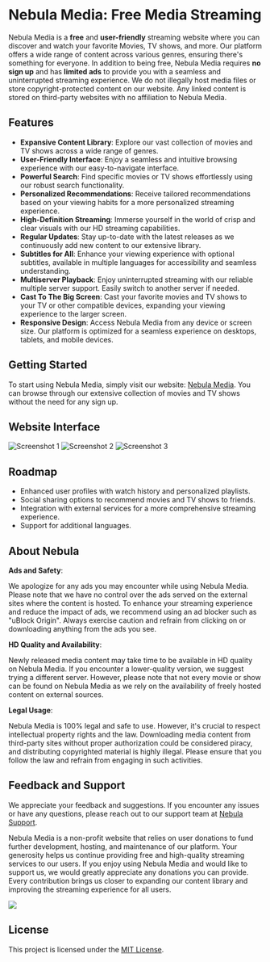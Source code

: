 # Nebula Media: Free Media Streaming

Nebula Media is a **free** and **user-friendly** streaming website where you can discover and watch your favorite Movies, TV shows, and more. Our platform offers a wide range of content across various genres, ensuring there's something for everyone. In addition to being free, Nebula Media requires **no sign up** and has **limited ads** to provide you with a seamless and uninterrupted streaming experience. We do not illegally host media files or store copyright-protected content on our website. Any linked content is stored on third-party websites with no affiliation to Nebula Media.

## Features

- **Expansive Content Library**: Explore our vast collection of movies and TV shows across a wide range of genres.
- **User-Friendly Interface**: Enjoy a seamless and intuitive browsing experience with our easy-to-navigate interface.
- **Powerful Search**: Find specific movies or TV shows effortlessly using our robust search functionality.
- **Personalized Recommendations**: Receive tailored recommendations based on your viewing habits for a more personalized streaming experience.
- **High-Definition Streaming**: Immerse yourself in the world of crisp and clear visuals with our HD streaming capabilities.
- **Regular Updates**: Stay up-to-date with the latest releases as we continuously add new content to our extensive library.
- **Subtitles for All**: Enhance your viewing experience with optional subtitles, available in multiple languages for accessibility and seamless understanding.
- **Multiserver Playback**: Enjoy uninterrupted streaming with our reliable multiple server support. Easily switch to another server if needed.
- **Cast To The Big Screen**: Cast your favorite movies and TV shows to your TV or other compatible devices, expanding your viewing experience to the larger screen.
- **Responsive Design**: Access Nebula Media from any device or screen size. Our platform is optimized for a seamless experience on desktops, tablets, and mobile devices.

## Getting Started

To start using Nebula Media, simply visit our website: [Nebula Media](https://nebula.zya.me). You can browse through our extensive collection of movies and TV shows without the need for any sign up.

## Website Interface

![Screenshot 1](https://i.imgur.com/w5QjZCi_d.png?maxwidth=1520&fidelity=grand)
![Screenshot 2](https://i.imgur.com/CJP7aIY_d.png?maxwidth=1520&fidelity=grand)
![Screenshot 3](https://i.imgur.com/ndJ2tnG.png?maxwidth=1520&fidelity=grand)

## Roadmap

- Enhanced user profiles with watch history and personalized playlists.
- Social sharing options to recommend movies and TV shows to friends.
- Integration with external services for a more comprehensive streaming experience.
- Support for additional languages.

## About Nebula

**Ads and Safety**:

We apologize for any ads you may encounter while using Nebula Media. Please note that we have no control over the ads served on the external sites where the content is hosted. To enhance your streaming experience and reduce the impact of ads, we recommend using an ad blocker such as "uBlock Origin". Always exercise caution and refrain from clicking on or downloading anything from the ads you see.

**HD Quality and Availability**:

Newly released media content may take time to be available in HD quality on Nebula Media. If you encounter a lower-quality version, we suggest trying a different server. However, please note that not every movie or show can be found on Nebula Media as we rely on the availability of freely hosted content on external sources.

**Legal Usage**:

Nebula Media is 100% legal and safe to use. However, it's crucial to respect intellectual property rights and the law. Downloading media content from third-party sites without proper authorization could be considered piracy, and distributing copyrighted material is highly illegal. Please ensure that you follow the law and refrain from engaging in such activities.

## Feedback and Support

We appreciate your feedback and suggestions. If you encounter any issues or have any questions, please reach out to our support team at [Nebula Support](mailto:byt3w1z4rd@proton.me).

Nebula Media is a non-profit website that relies on user donations to fund further development, hosting, and maintenance of our platform. Your generosity helps us continue providing free and high-quality streaming services to our users. If you enjoy using Nebula Media and would like to support us, we would greatly appreciate any donations you can provide. Every contribution brings us closer to expanding our content library and improving the streaming experience for all users.

<a href="https://www.buymeacoffee.com/BYT3W1Z4RD" target="_blank"><img src="https://img.buymeacoffee.com/button-api/?text=Donate%20To%20Nebula%20Media&button_colour=121212&font_colour=ffffff&font_family=Inter&outline_colour=980fff&coffee_colour=980fff"></a>

## License

This project is licensed under the [MIT License](https://github.com/BYT3W1Z4RD/byt3w1z4rd.github.io/blob/main/LICENSE).
